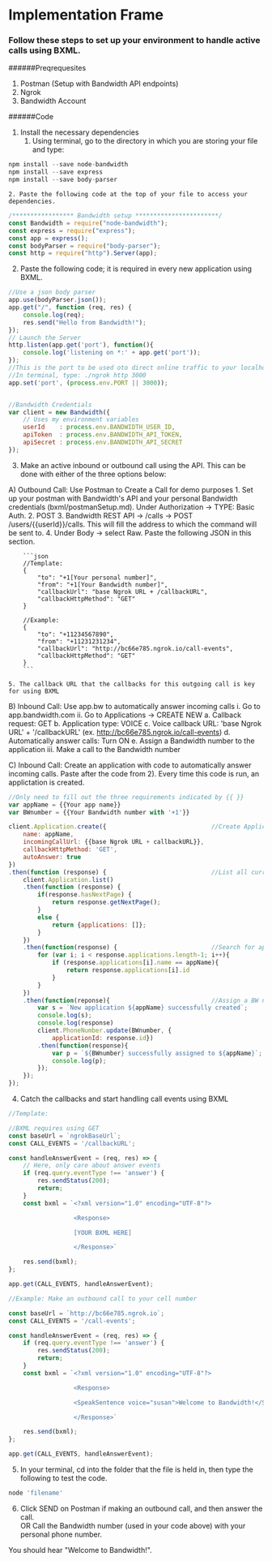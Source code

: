 # Implementation Frame

### Follow these steps to set up your environment to handle active calls using BXML.

######Preqrequesites
1. Postman (Setup with Bandwidth API endpoints)
2. Ngrok
3. Bandwidth Account

######Code
1. Install the necessary dependencies
    1. Using terminal, go to the directory in which you are storing your file and type:

```js
npm install --save node-bandwidth
npm install --save express
npm install --save body-parser
```
    
    2. Paste the following code at the top of your file to access your dependencies.

```js
/***************** Bandwidth setup ***********************/
const Bandwidth = require("node-bandwidth");
const express = require("express");
const app = express();
const bodyParser = require("body-parser");
const http = require("http").Server(app);
```

2. Paste the following code; it is required in every new application using BXML.

```js
//Use a json body parser
app.use(bodyParser.json());
app.get("/", function (req, res) {
    console.log(req);
    res.send("Hello from Bandwidth!");
});
// Launch the Server
http.listen(app.get('port'), function(){
    console.log('listening on *:' + app.get('port'));
});
//This is the port to be used oto direct online traffic to your localhost using Ngrok
//In terminal, type: ./ngrok http 3000
app.set('port', (process.env.PORT || 3000));


//Bandwidth Credentials
var client = new Bandwidth({
    // Uses my environment variables
    userId    : process.env.BANDWIDTH_USER_ID, 
    apiToken  : process.env.BANDWIDTH_API_TOKEN,
    apiSecret : process.env.BANDWIDTH_API_SECRET
});
```

3. Make an active inbound or outbound call using the API.  This can be done with either of the three options below:

A) Outbound Call: Use Postman to Create a Call for demo purposes
	1. Set up your postman with Bandwidth's API and your personal Bandwidth credentials (bxml/postmanSetup.md).  Under Authorization -> TYPE: Basic Auth.
	2. POST
	3. Bandwidth REST API -> /calls -> POST /users/{{userId}}/calls.  This will fill the address to which the command will be sent to.
	4. Under Body -> select Raw.  Paste the following JSON in this section.
  
        ```json
        //Template:
        {
            "to": "+1[Your personal number]",
            "from": "+1[Your Bandwidth number]",
            "callbackUrl": "base Ngrok URL + /callbackURL",
            "callbackHttpMethod": "GET"
        }

        //Example:
        {
            "to": "+11234567890",
            "from": "+11231231234",
            "callbackUrl": "http://bc66e785.ngrok.io/call-events",
            "callbackHttpMethod": "GET"
        }
        ```
        
	5. The callback URL that the callbacks for this outgoing call is key for using BXML

B) Inbound Call: Use app.bw to automatically answer incoming calls
	i.  Go to app.bandwidth.com
	ii. Go to Applications -> CREATE NEW
		a. Callback request: GET
		b. Application type: VOICE
		c. Voice callback URL: 'base Ngrok URL' + '/callbackURL' (ex. http://bc66e785.ngrok.io/call-events)
		d. Automatically answer calls: Turn ON
		e. Assign a Bandwidth number to the application
	iii. Make a call to the Bandwidth number

C) Inbound Call: Create an application with code to automatically answer incoming calls. Paste after the code from 2).  Every time this code is run, an applictation is created.

```js
//Only need to fill out the three requirements indicated by {{ }}
var appName = {{Your app name}}
var BWnumber = {{Your Bandwidth number with '+1'}}

client.Application.create({                             //Create Application with necessary requirements
    name: appName,
    incomingCallUrl: {{base Ngrok URL + callbackURL}},
    callbackHttpMethod: 'GET',
    autoAnswer: true
})
.then(function (response) {                             //List all current applications including app just created
    client.Application.list()
    .then(function (response) {
        if(response.hasNextPage) {
            return response.getNextPage();
        }
        else {
            return {applications: []};
        }
    })
    .then(function(response) {                          //Search for application just created by name, grab app id
        for (var i; i < response.applications.length-1; i++){
            if (response.applications[i].name == appName){
                return response.applications[i].id
            }
        }
    })
    .then(function(reponse){                            //Assign a BW number you own to new application
        var s = `New application ${appName} successfully created`;
        console.log(s);
        console.log(response)
        client.PhoneNumber.update(BWnumber, {
            applicationId: response.id})
        .then(function(response){
            var p = `${BWnumber} successfully assigned to ${appName}`;
            console.log(p);
        });
    });
});
```

4. Catch the callbacks and start handling call events using BXML

```js
//Template:

//BXML requires using GET
const baseUrl = `ngrokBaseUrl`;
const CALL_EVENTS = '/callbackURL';

const handleAnswerEvent = (req, res) => {
    // Here, only care about answer events
    if (req.query.eventType !== 'answer') {
        res.sendStatus(200);
        return;
    }
    const bxml = `<?xml version="1.0" encoding="UTF-8"?>

				  <Response>

				  [YOUR BXML HERE]

				  </Response>`

    res.send(bxml);
};

app.get(CALL_EVENTS, handleAnswerEvent);

//Example: Make an outbound call to your cell number

const baseUrl = `http://bc66e785.ngrok.io`;
const CALL_EVENTS = '/call-events';

const handleAnswerEvent = (req, res) => {
    if (req.query.eventType !== 'answer') {
        res.sendStatus(200);
        return;
    }
    const bxml = `<?xml version="1.0" encoding="UTF-8"?>

				  <Response>

				  <SpeakSentence voice="susan">Welcome to Bandwidth!</SpeakSentence>

				  </Response>`

    res.send(bxml);
};

app.get(CALL_EVENTS, handleAnswerEvent);

```

5. In your terminal, cd into the folder that the file is held in, then type the following to test the code.

```js
node 'filename'
```

6. Click SEND on Postman if making an outbound call, and then answer the call.  
OR
Call the Bandwidth number (used in your code above) with your personal phone number. 

You should hear "Welcome to Bandwidth!".
